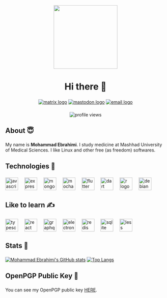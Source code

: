<div align="center">
  <img height="200" src="https://media4.giphy.com/media/v1.Y2lkPTc5MGI3NjExMjEwNGQ5YzUxMzY4OWZmZDdiZDk4ZGE5Y2QxMTljYzMxNDUxMGU4MyZlcD12MV9pbnRlcm5hbF9naWZzX2dpZklkJmN0PWc/836HiJc7pgzy8iNXCn/giphy.gif" />
</div>

###

<h1 align="center">Hi there 👋</h1>

###

<div align="center">
  <a href="https://matrix.to/#/@moheb2000:wiiz.ir" target="_blank"><img src="https://img.shields.io/static/v1?message=Matrix&logo=matrix&label=&color=000000&logoColor=white&labelColor=&style=for-the-badge" alt="matrix logo" /></a>
  <a href="https://fosstodon.org/@moheb2000" target="_blank"><img src="https://img.shields.io/static/v1?message=Mastodon&logo=mastodon&label=&color=9146FF&logoColor=white&labelColor=&style=for-the-badge" alt="mastodon logo" /></a>
  <a href="mailto:ebrahimim79@duck.com" target="_blank">
    <img src="https://img.shields.io/static/v1?message=Email&logo=gmail&label=&color=D14836&logoColor=white&labelColor=&style=for-the-badge" alt="email logo" />
  </a>
</div>

###

<div align="center">
  <img src="https://komarev.com/ghpvc/?username=moheb2000&style=flat-square&color=blue" alt="profile views"/>
</div>

###

<h2 align="left">About 😇</h2>

###

<p align="left">My name is <b>Mohammad Ebrahimi</b>. I study medicine at Mashhad University of Medical Sciences. I like Linux and other free (as freedom) softwares.</p>

###

<h2 align="left">Technologies 🔧</h2>

###

<div align="left">
  <img src="https://cdn.jsdelivr.net/gh/devicons/devicon/icons/javascript/javascript-original.svg" height="40" alt="javascript logo" />
  <img width="12" />
  <img src="https://cdn.jsdelivr.net/gh/devicons/devicon/icons/express/express-original.svg" height="40" alt="express logo" />
  <img width="12" />
  <img src="https://cdn.jsdelivr.net/gh/devicons/devicon/icons/mongodb/mongodb-plain-wordmark.svg" height="40" alt="mongodb logo" />
  <img width="12" />
  <img src="https://cdn.jsdelivr.net/gh/devicons/devicon/icons/mocha/mocha-plain.svg" height="40" alt="mocha logo" />
  <img width="12" />
  <img src="https://cdn.jsdelivr.net/gh/devicons/devicon/icons/flutter/flutter-original.svg" height="40" alt="flutter logo" />
  <img width="12" />
  <img src="https://cdn.jsdelivr.net/gh/devicons/devicon/icons/dart/dart-original.svg" height="40" alt="dart logo" />
  <img width="12" />
  <img src="https://cdn.jsdelivr.net/gh/devicons/devicon/icons/r/r-original.svg" height="40" alt="r logo" />
  <img width="12" />
  <img src="https://cdn.jsdelivr.net/gh/devicons/devicon/icons/debian/debian-original-wordmark.svg" height="40" alt="debian logo" />
</div>

###

<h2 align="left">Like to learn ✍️</h2>

###

<div align="left">
  <img src="https://cdn.jsdelivr.net/gh/devicons/devicon/icons/typescript/typescript-original.svg" height="40" alt="typescript logo" />
  <img width="12" />
  <img src="https://cdn.jsdelivr.net/gh/devicons/devicon/icons/react/react-original.svg" height="40" alt="react logo" />
  <img width="12" />
  <img src="https://cdn.jsdelivr.net/gh/devicons/devicon/icons/graphql/graphql-plain.svg" height="40" alt="graphql logo" />
  <img width="12" />
  <img src="https://cdn.jsdelivr.net/gh/devicons/devicon/icons/electron/electron-original.svg" height="40" alt="electron logo" />
  <img width="12" />
  <img src="https://cdn.jsdelivr.net/gh/devicons/devicon/icons/redis/redis-original.svg" height="40" alt="redis logo" />
  <img width="12" />
  <img src="https://cdn.jsdelivr.net/gh/devicons/devicon/icons/sqlite/sqlite-original.svg" height="40" alt="sqlite logo" />
  <img width="12" />
  <img src="https://cdn.jsdelivr.net/gh/devicons/devicon/icons/less/less-plain-wordmark.svg" height="40" alt="less logo" />
</div>

###

<h2 align="left">Stats 💯</h2>

###

<div align="left">
  <a href="https://github.com/moheb2000" target="_blank"><img src="https://github-readme-stats.vercel.app/api?username=moheb2000&show_icons=true" alt="Mohammad Ebrahimi's GitHub stats" /></a>
  <a href="https://github.com/moheb2000" target="_blank"><img src="https://github-readme-stats.vercel.app/api/top-langs/?username=moheb2000&hide=css,html" alt="Top Langs" /></a>
</div>

###

<h2 align="left">OpenPGP Public Key 🔑</h2>

###

<p align="left">You can see my OpenPGP public key <a href="https://keyserver.ubuntu.com/pks/lookup?op=get&search=0xfed447125ee08beadfe4d123b1e74f4bd50c220d">HERE</a>.</p>

###
